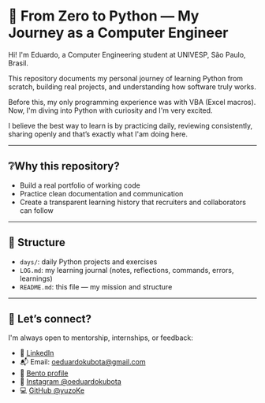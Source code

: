 # 🐍 From Zero to Python — My Journey as a Computer Engineer

Hi! I'm Eduardo, a Computer Engineering student at UNIVESP, São Paulo, Brasil. 

This repository documents my personal journey of learning Python from scratch, building real projects, and understanding how software truly works.

Before this, my only programming experience was with VBA (Excel macros). Now, I'm diving into Python with curiosity and I'm very excited.

I believe the best way to learn is by practicing daily, reviewing consistently, sharing openly and that’s exactly what I'am doing here.

---

## ❔Why this repository?
- Build a real portfolio of working code
- Practice clean documentation and communication
- Create a transparent learning history that recruiters and collaborators can follow

---

## 📁 Structure

- `days/`: daily Python projects and exercises  
- `LOG.md`: my learning journal (notes, reflections, commands, errors, learnings)  
- `README.md`: this file — my mission and structure

---

## 🤝 Let’s connect?

I'm always open to mentorship, internships, or feedback:

- 🔗 [LinkedIn](https://www.linkedin.com/in/eduardokubota)  
- 📬 Email: oeduardokubota@gmail.com  
- 🧭 [Bento profile](https://bento.me/oeduardokubota)  
- 📸 [Instagram @oeduardokubota](https://www.instagram.com/oeduardokubota)  
- 💻 [GitHub @yuzoKe](https://github.com/yuzoKe)  
